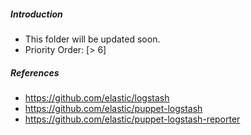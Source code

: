 ##### Introduction
- This folder will be updated soon. 
- Priority Order: [> 6]

##### References
- https://github.com/elastic/logstash
- https://github.com/elastic/puppet-logstash
- https://github.com/elastic/puppet-logstash-reporter
